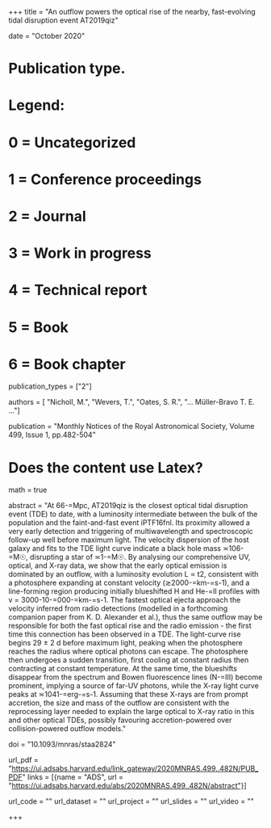 +++
title = "An outflow powers the optical rise of the nearby, fast-evolving tidal disruption event AT2019qiz"

date = "October 2020"

# Publication type.
# Legend:
# 0 = Uncategorized
# 1 = Conference proceedings
# 2 = Journal
# 3 = Work in progress
# 4 = Technical report
# 5 = Book
# 6 = Book chapter
publication_types = ["2"]

authors = [ "Nicholl, M.", "Wevers, T.", "Oates, S. R.", "... Müller-Bravo T. E. ..."]

publication = "Monthly Notices of the Royal Astronomical Society, Volume 499, Issue 1, pp.482-504"

# Does the content use Latex?
math = true

abstract = "At 66-=Mpc, AT2019qiz is the closest optical tidal disruption event (TDE) to date, with a luminosity intermediate between the bulk of the population and the faint-and-fast event iPTF16fnl. Its proximity allowed a very early detection and triggering of multiwavelength and spectroscopic follow-up well before maximum light. The velocity dispersion of the host galaxy and fits to the TDE light curve indicate a black hole mass ≍106-=M☉, disrupting a star of ≍1-=M☉. By analysing our comprehensive UV, optical, and X-ray data, we show that the early optical emission is dominated by an outflow, with a luminosity evolution L ∝ t2, consistent with a photosphere expanding at constant velocity (≳2000-=km-=s-1), and a line-forming region producing initially blueshifted H and He-=II profiles with v = 3000-10-=000-=km-=s-1. The fastest optical ejecta approach the velocity inferred from radio detections (modelled in a forthcoming companion paper from K. D. Alexander et al.), thus the same outflow may be responsible for both the fast optical rise and the radio emission - the first time this connection has been observed in a TDE. The light-curve rise begins 29 ± 2 d before maximum light, peaking when the photosphere reaches the radius where optical photons can escape. The photosphere then undergoes a sudden transition, first cooling at constant radius then contracting at constant temperature. At the same time, the blueshifts disappear from the spectrum and Bowen fluorescence lines (N-=III) become prominent, implying a source of far-UV photons, while the X-ray light curve peaks at ≍1041-=erg-=s-1. Assuming that these X-rays are from prompt accretion, the size and mass of the outflow are consistent with the reprocessing layer needed to explain the large optical to X-ray ratio in this and other optical TDEs, possibly favouring accretion-powered over collision-powered outflow models."

doi = "10.1093/mnras/staa2824"

url_pdf = "https://ui.adsabs.harvard.edu/link_gateway/2020MNRAS.499..482N/PUB_PDF"
links = [{name = "ADS", url = "https://ui.adsabs.harvard.edu/abs/2020MNRAS.499..482N/abstract"}]

url_code = ""
url_dataset = ""
url_project = ""
url_slides = ""
url_video = ""

+++

